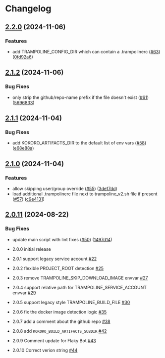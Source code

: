 # Changelog

## [2.2.0](https://github.com/GoogleCloudPlatform/docker-ci-helper/compare/v2.1.2...v2.2.0) (2024-11-06)


### Features

* add TRAMPOLINE_CONFIG_DIR which can contain a .trampolinerc ([#63](https://github.com/GoogleCloudPlatform/docker-ci-helper/issues/63)) ([0fd92a6](https://github.com/GoogleCloudPlatform/docker-ci-helper/commit/0fd92a6d2296b22f524f085c2170b86b50290764))

## [2.1.2](https://github.com/GoogleCloudPlatform/docker-ci-helper/compare/v2.1.1...v2.1.2) (2024-11-06)


### Bug Fixes

* only strip the github/repo-name prefix if the file doesn't exist ([#61](https://github.com/GoogleCloudPlatform/docker-ci-helper/issues/61)) ([5696833](https://github.com/GoogleCloudPlatform/docker-ci-helper/commit/56968339dfb9ac962ab6ce02ca5378672149fe7c))

## [2.1.1](https://github.com/GoogleCloudPlatform/docker-ci-helper/compare/v2.1.0...v2.1.1) (2024-11-04)


### Bug Fixes

* add KOKORO_ARTIFACTS_DIR to the default list of env vars ([#58](https://github.com/GoogleCloudPlatform/docker-ci-helper/issues/58)) ([e68e88a](https://github.com/GoogleCloudPlatform/docker-ci-helper/commit/e68e88ae6980b60fdda724b398596dea805afd02))

## [2.1.0](https://github.com/GoogleCloudPlatform/docker-ci-helper/compare/v2.0.11...v2.1.0) (2024-11-04)


### Features

* allow skipping user/group override ([#55](https://github.com/GoogleCloudPlatform/docker-ci-helper/issues/55)) ([3de17dd](https://github.com/GoogleCloudPlatform/docker-ci-helper/commit/3de17ddbf47e596c34fc751669843c66b4f884dd))
* load additional .trampolinerc file next to trampoline_v2.sh file if present ([#57](https://github.com/GoogleCloudPlatform/docker-ci-helper/issues/57)) ([c9e4131](https://github.com/GoogleCloudPlatform/docker-ci-helper/commit/c9e4131267db44181330c0a02320bd9da2f6369e))

## [2.0.11](https://github.com/GoogleCloudPlatform/docker-ci-helper/compare/v2.0.10...v2.0.11) (2024-08-22)


### Bug Fixes

* update main script with lint fixes ([#50](https://github.com/GoogleCloudPlatform/docker-ci-helper/issues/50)) ([1497d14](https://github.com/GoogleCloudPlatform/docker-ci-helper/commit/1497d148d9300a659eaab08bcf7f92183d6377ab))

* 2.0.0
  initial release

* 2.0.1
  support legacy service account [#22](https://github.com/GoogleCloudPlatform/docker-ci-helper/pull/22)

* 2.0.2
  flexible PROJECT_ROOT detection [#25](https://github.com/GoogleCloudPlatform/docker-ci-helper/pull/25)

* 2.0.3
  remove TRAMPOLINE_SKIP_DOWNLOAD_IMAGE envvar [#27](https://github.com/GoogleCloudPlatform/docker-ci-helper/pull/27)

* 2.0.4
  support relative path for TRAMPOLINE_SERVICE_ACCOUNT envvar [#29](https://github.com/GoogleCloudPlatform/docker-ci-helper/pull/29)

* 2.0.5
  support legacy style TRAMPOLINE_BUILD_FILE [#30](https://github.com/GoogleCloudPlatform/docker-ci-helper/pull/30)

* 2.0.6
  fix the docker image detection logic [#35](https://github.com/GoogleCloudPlatform/docker-ci-helper/pull/35)

* 2.0.7
  add a comment about the github repo [#38](https://github.com/GoogleCloudPlatform/docker-ci-helper/pull/38)

* 2.0.8
  add `KOKORO_BUILD_ARTIFACTS_SUBDIR` [#42](https://github.com/GoogleCloudPlatform/docker-ci-helper/pull/42)

* 2.0.9
  Comment update for Flaky Bot [#43](https://github.com/GoogleCloudPlatform/docker-ci-helper/pull/43)

* 2.0.10
  Correct verion string [#44](https://github.com/GoogleCloudPlatform/docker-ci-helper/pull/44)
